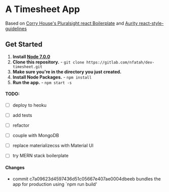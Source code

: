 # A Timesheet App 
 Based on [Corry House's Pluralsight react Boilerplate](https://github.com/coryhouse/pluralsight-redux-starter.git)
 and  [ Aurity react-style-guidelines](https://github.com/aurity/react-style-guidelines)

## Get Started
1. **Install [Node 7.0.0](https://nodejs.org)**
2. **Clone this repository.** - `git clone https://gitlab.com/nfatah/dev-timesheet.git` 
3. **Make sure you're in the directory you just created.** 
4. **Install Node Packages.** - `npm install`
5. **Run the app.** - `npm start -s`

#### TODO:
- [ ] deploy to heoku
- [ ] add tests
- [ ] refactor
- [ ] couple with MongoDB
- [ ] replace materializecss with Material UI
- [ ] try MERN stack boilerplate


#### Changes
+ commit c7a09623d4597436d51c05667e407ae0004dbeeb bundles the app for production using `npm run build'

